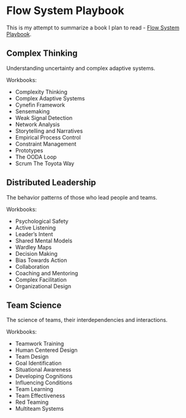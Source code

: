 # Flow System Playbook

This is my attempt to summarize a book I plan to read - [Flow System Playbook](https://www.amazon.com/Flow-System-Playbook-John-Turner/dp/B0CKDCKCQQ).

## Complex Thinking
Understanding uncertainty and complex adaptive systems.

Workbooks:
* Complexity Thinking
* Complex Adaptive Systems
* Cynefin Framework
* Sensemaking
* Weak Signal Detection
* Network Analysis
* Storytelling and Narratives
* Empirical Process Control
* Constraint Management
* Prototypes
* The OODA Loop
* Scrum The Toyota Way

## Distributed Leadership
The behavior patterns of those who lead people and teams.

Workbooks:
* Psychological Safety
* Active Listening
* Leader’s Intent
* Shared Mental Models
* Wardley Maps
* Decision Making
* Bias Towards Action
* Collaboration
* Coaching and Mentoring
* Complex Facilitation
* Organizational Design

## Team Science
The science of teams, their interdependencies and interactions.

Workbooks:
* Teamwork Training
* Human Centered Design
* Team Design
* Goal Identification
* Situational Awareness
* Developing Cognitions
* Influencing Conditions
* Team Learning
* Team Effectiveness
* Red Teaming
* Multiteam Systems
